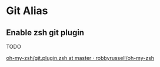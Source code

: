 # Git Alias

## Enable zsh git plugin

TODO

[oh-my-zsh/git.plugin.zsh at master · robbyrussell/oh-my-zsh](https://github.com/robbyrussell/oh-my-zsh/blob/master/plugins/git/git.plugin.zsh)
